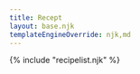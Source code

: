 ```yaml
---
title: Recept
layout: base.njk
templateEngineOverride: njk,md
---
```


{% include "recipelist.njk" %}

